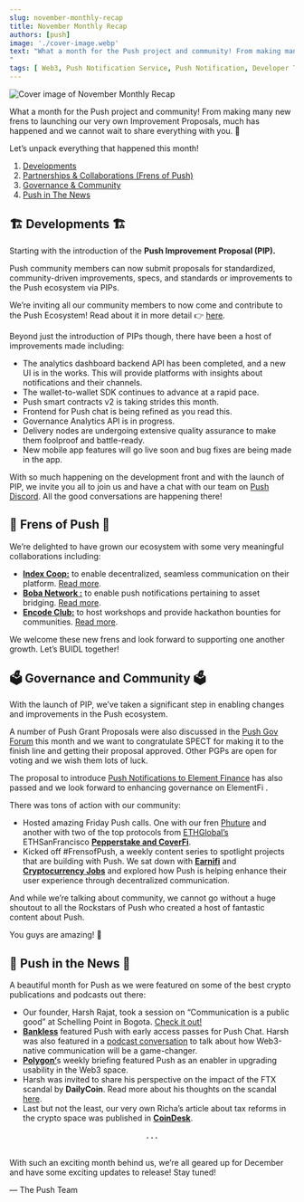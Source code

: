 ```yaml
---
slug: november-monthly-recap
title: November Monthly Recap
authors: [push]
image: './cover-image.webp'
text: "What a month for the Push project and community! From making many new frens to launching our very own Improvement Proposals, much has happened and we cannot wait to share everything with you. 🤩
"
tags: [ Web3, Push Notification Service, Push Notification, Developer Tools, Newsletter]
---
```


![Cover image of November Monthly Recap](./cover-image.webp)

<!--truncate-->

What a month for the Push project and community! From making many new frens to launching our very own Improvement Proposals, much has happened and we cannot wait to share everything with you. 🤩

Let’s unpack everything that happened this month!

1. [Developments](https://medium.com/push-protocol/november-monthly-recap-95e0e53c65f9#44c6)
2. [Partnerships & Collaborations (Frens of Push)](https://medium.com/push-protocol/november-monthly-recap-95e0e53c65f9#f221)
3. [Governance & Community](https://medium.com/push-protocol/november-monthly-recap-95e0e53c65f9#0d6b)
4. [Push in The News](https://medium.com/push-protocol/november-monthly-recap-95e0e53c65f9#1569)

## 🏗️ Developments 🏗️

Starting with the introduction of the <b>Push Improvement Proposal (PIP).</b>

Push community members can now submit proposals for standardized, community-driven improvements, specs, and standards or improvements to the Push ecosystem via PIPs.

We’re inviting all our community members to now come and contribute to the Push Ecosystem! Read about it in more detail 👉 [here](https://medium.com/push-protocol/introducing-push-improvement-proposal-pip-702c44fc24f6).

Beyond just the introduction of PIPs though, there have been a host of improvements made including:

- The analytics dashboard backend API has been completed, and a new UI is in the works. This will provide platforms with insights about notifications and their channels.
- The wallet-to-wallet SDK continues to advance at a rapid pace.
- Push smart contracts v2 is taking strides this month.
- Frontend for Push chat is being refined as you read this.
- Governance Analytics API is in progress.
- Delivery nodes are undergoing extensive quality assurance to make them foolproof and battle-ready.
- New mobile app features will go live soon and bug fixes are being made in the app.

With so much happening on the development front and with the launch of PIP, we invite you all to join us and have a chat with our team on [Push Discord](https://discord.com/invite/pushchain). All the good conversations are happening there!

## 🤝 Frens of Push 🤝

We’re delighted to have grown our ecosystem with some very meaningful collaborations including:

- <a href="https://indexcoop.com/"><b>Index Coop:</b></a> to enable decentralized, seamless communication on their platform. <a href="https://x.com/PushChain/status/1588177926633435136?s=20&t=f1y9i26iSB4u0d9htusCNA">Read more</a>.
- <a href="https://medium.com/u/21d77751f5db?source=post_page-----95e0e53c65f9--------------------------------"><b>Boba Network :</b></a> to enable push notifications pertaining to asset bridging. <a href="https://medium.com/push-protocol/push-protocol-allies-with-boba-network-to-enable-decentralized-communication-356cbae1cd82">Read more</a>.
- <a href="https://www.encode.club/"><b>Encode Club:</b></a> to host workshops and provide hackathon bounties for communities. <a href="https://x.com/PushChain/status/1588155949788831744?s=20&t=f1y9i26iSB4u0d9htusCNA">Read more</a>.

We welcome these new frens and look forward to supporting one another growth. Let’s BUIDL together!

## 🗳️ Governance and Community 🗳️

With the launch of PIP, we’ve taken a significant step in enabling changes and improvements in the Push ecosystem.

A number of Push Grant Proposals were also discussed in the [Push Gov Forum](https://gov.push.org/) this month and we want to congratulate SPECT for making it to the finish line and getting their proposal approved. Other PGPs are open for voting and we wish them lots of luck.

The proposal to introduce [Push Notifications to Element Finance](https://x.com/PushChain/status/1594699505701879808?s=20&t=HrRpWmCJh6RTEWV8-2Qk0Q) has also passed and we look forward to enhancing governance on
ElementFi
.

There was tons of action with our community:

- Hosted amazing Friday Push calls. One with our fren
  [Phuture](https://medium.com/u/bd0c8ba3658d?source=post_page-----95e0e53c65f9--------------------------------) and another with two of the top protocols from [ETHGlobal’s](https://medium.com/u/3d1733b8e86a?source=post_page-----95e0e53c65f9--------------------------------) ETHSanFrancisco <a href="https://x.com/PushChain/status/1593580530364203008"><b>Pepperstake and CoverFi</b></a>.
- Kicked off #FrensofPush, a weekly content series to spotlight projects that are building with Push. We sat down with <a href="https://x.com/PushChain/status/1593231543048499202?s=20&t=eKqRdKyLPXiE9xu-s5KS6Q"><b>Earnifi</b></a> and <a href="https://x.com/PushChain/status/1595779712374153218?cxt=HHwWhICx_bHMrKUsAAAA"><b>Cryptocurrency Jobs</b></a> and explored how Push is helping enhance their user experience through decentralized communication.

And while we’re talking about community, we cannot go without a huge shoutout to all the Rockstars of Push who created a host of fantastic content about Push.

You guys are amazing! 🎉

## 📰 Push in the News 📰

A beautiful month for Push as we were featured on some of the best crypto publications and podcasts out there:

- Our founder, Harsh Rajat, took a session on “Communication is a public good” at Schelling Point in Bogota. [Check it out!](https://x.com/PushChain/status/1586358935178526726?s=20&t=f1y9i26iSB4u0d9htusCNA)
- <a href="https://twitter.com/BanklessHQ/status/1587172721770774531?s=20&t=f1y9i26iSB4u0d9htusCNA"><b>Bankless</b></a> featured Push with early access passes for Push Chat. Harsh was also featured in a <a href="https://x.com/PushChain/status/1594659038691840001?s=20&t=HrRpWmCJh6RTEWV8-2Qk0Q">podcast conversation</a> to talk about how Web3-native communication will be a game-changer.
- <a href="https://twitter.com/0xPolygon/status/1588218853414281222?s=20&t=f1y9i26iSB4u0d9htusCNA"><b>Polygon’</b></a>s weekly briefing featured Push as an enabler in upgrading usability in the Web3 space.
- Harsh was invited to share his perspective on the impact of the FTX scandal by <b>DailyCoin</b>. Read more about his thoughts on the scandal [here](https://x.com/PushChain/status/1595097674461872128?s=20&t=HrRpWmCJh6RTEWV8-2Qk0Q).
- Last but not the least, our very own Richa’s article about tax reforms in the crypto space was published in <a href="https://twitter.com/CoinDesk/status/1593254972027973632?s=20&t=eKqRdKyLPXiE9xu-s5KS6Q"><b>CoinDesk</b></a>.

<center><b>.  .  .</b></center><br/>

With such an exciting month behind us, we’re all geared up for December and have some exciting updates to release! Stay tuned!

— The Push Team
